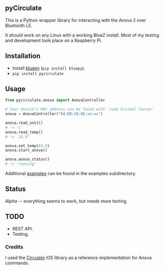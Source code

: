 ## pyCirculate

This is a Python wrapper library for interacting with the Anova 2 over Bluetooth LE.

It should work on any Linux with a working BlueZ install.  Most of my testing and development took place on a Raspberry Pi.

## Installation

* Install [bluepy](https://github.com/IanHarvey/bluepy) (`pip install bluepy`).
* `pip install pycirculate`

## Usage
```python
from pycirculate.anova import AnovaController

# Your device's MAC address can be found with `sudo hcitool lescan`
anova = AnovaController("84:EB:18:6E:xx:xx")

anova.read_unit()
# -> 'c'
anova.read_temp()
# -> '14.9'

anova.set_temp(63.5)
anova.start_anova()

anova.anova_status()
# -> 'running'
```

Additional [examples](https://github.com/erikcw/pycirculate/tree/master/examples) can be found in the examples subdirectory.

## Status

*Alpha* -- everything seems to work, but needs more testing.

## TODO

* REST API.
* Testing.


### Credits

I used the [Circulate](https://github.com/neilpa/circulate/) iOS library as a reference implementation for Anova commands.
